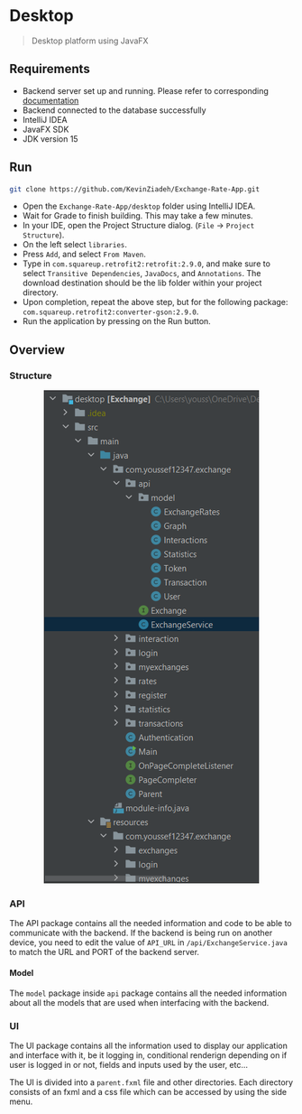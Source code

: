 ﻿# Desktop
> Desktop platform using JavaFX

## Requirements
- Backend server set up and running. Please refer to corresponding [documentation](../backend/README.md)
- Backend connected to the database successfully
- IntelliJ IDEA
- JavaFX SDK
- JDK version 15

## Run

```bash
git clone https://github.com/KevinZiadeh/Exchange-Rate-App.git
```
- Open the `Exchange-Rate-App/desktop` folder using IntelliJ IDEA. 
- Wait for Grade to finish building. This may take a few minutes.
- In your IDE, open the Project Structure dialog. (`File` -> `Project Structure`). 
- On the left select `libraries`. 
- Press `Add`, and select `From Maven`. 
- Type in `com.squareup.retrofit2:retrofit:2.9.0`, and make sure to select `Transitive Dependencies`,
`JavaDocs`, and `Annotations`. The download destination should be the lib folder within your project directory.
- Upon completion, repeat the above step, but for the following package: `com.squareup.retrofit2:converter-gson:2.9.0`.
- Run the application by pressing on the Run button.

## Overview
### Structure
<p align="center">
  <img src="../res/desktop_structure.PNG?raw=true"/>
</p>

### API
The API package contains all the needed information and code to be able to communicate with the backend.
If the backend is being run on another device, you need to edit the value of `API_URL` in `/api/ExchangeService.java`  to match the URL and PORT of the backend server.

#### Model
The `model` package inside `api` package contains all the needed information about all the models that are used when interfacing with the backend.

### UI
The UI package contains all the information used to display our application and interface with it, be it logging in, conditional renderign depending on if user is logged in or not, fields and inputs used by the user, etc...

The UI is divided into a `parent.fxml` file and other directories. Each directory consists of an fxml and a css file which can be accessed by using the side menu.
 
 
